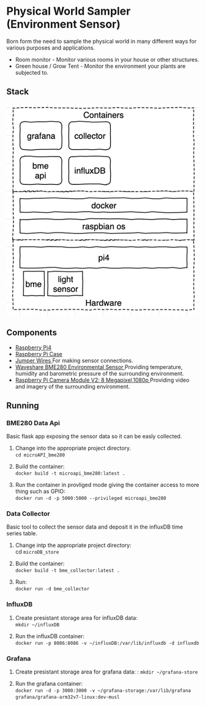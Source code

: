 # Physical World Sampler (Environment Sensor)
Born form the need to sample the physical world in many different ways for various purposes and applications.

* Room monitor - Monitor various rooms in your house or other structures.
* Green house / Grow Tent - Monitor the environment your plants are subjected to.
    
## Stack
![arch diagram](/extras/arch_diagram.png)

## Components
* [ Raspberry Pi4 ](https://www.raspberrypi.org/products/raspberry-pi-4-model-b/)
* [ Raspberry Pi Case ](https://www.amazon.com/gp/product/B07W3ZMVP1/ref=ppx_yo_dt_b_search_asin_title?ie=UTF8&psc=1)
* [ Jumper Wires ](https://www.amazon.com/gp/product/B07XC5VWLN/ref=ppx_yo_dt_b_asin_title_o04_s00?ie=UTF8&psc=1) For making sensor connections.
* [ Waveshare BME280 Environmental Sensor ]( https://www.amazon.com/gp/product/B07P4CWGGK/ref=ppx_yo_dt_b_asin_title_o09_s00?ie=UTF8&psc= ) Providing temperature, humidity and barometric pressure of the surrounding environment.
* [ Raspberry Pi Camera Module V2: 8 Megapixel,1080p ]( https://www.amazon.com/gp/product/B01ER2SKFS/ref=ppx_yo_dt_b_search_asin_title?ie=UTF8&psc=1 ) Providing video and imagery of the surrounding environment.

## Running

### BME280 Data Api
Basic flask app exposing the sensor data so it can be easly collected.
1. Change into the appropriate project directory.  
`cd microAPI_bme280`

2. Build the container:  
`docker build -t microapi_bme280:latest .`

3. Run the container in provliged mode giving the container access to more thing such as GPIO:  
`docker run -d -p 5000:5000 --privileged microapi_bme280`

### Data Collector
Basic tool to collect the sensor data and deposit it in the influxDB time series table.
1. Change intp the appropriate project directory:  
cd `microDB_store`

2. Build the container:  
`docker build -t bme_collector:latest .`

3. Run:  
`docker run -d bme_collector`

### InfluxDB
1. Create presistant storage area for influxDB data:  
`mkdir ~/influxDB`

2. Run the influxDB container:  
`docker run -p 8086:8086 -v ~/influxDB:/var/lib/influxdb -d influxdb`

### Grafana
1. Create presistant storage area for grafana data:  :
`mkdir ~/grafana-store`

2. Run the grafana container:  
`docker run -d -p 3000:3000 -v ~/grafana-storage:/var/lib/grafana grafana/grafana-arm32v7-linux:dev-musl`
